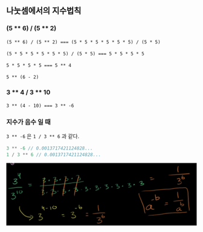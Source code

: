 ## 나눗셈에서의 지수법칙

### (5 ** 6) / (5 ** 2)

`(5 ** 6) / (5 ** 2) === (5 * 5 * 5 * 5 * 5 * 5) / (5 * 5)`

`(5 * 5 * 5 * 5 * 5 * 5) / (5 * 5) === 5 * 5 * 5 * 5`

`5 * 5 * 5 * 5 === 5 ** 4`

`5 ** (6 - 2)`

### 3 ** 4 / 3 ** 10

`3 ** (4 - 10) === 3 ** -6`

### 지수가 음수 일 때 

`3 ** -6` 은 `1 / 3 ** 6` 과 같다.

```js
3 ** -6 // 0.0013717421124828...
1 / 3 ** 6 // 0.0013717421124828...
```

![example](./assets/0104_01.png)
